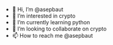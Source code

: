 - 👋 Hi, I’m @asepbaut
- 👀 I’m interested in crypto
- 🌱 I’m currently learning python
- 💞️ I’m looking to collaborate on crypto
- 📫 How to reach me @asepbaut

<!---
asepbaut/asepbaut is a ✨ special ✨ repository because its `README.md` (this file) appears on your GitHub profile.
You can click the Preview link to take a look at your changes.
--->
